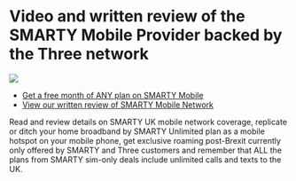 # Video and written review of the SMARTY Mobile Provider backed by the Three network

[![](http://img.youtube.com/vi/9oLVY-l-4WQ/0.jpg)](http://www.youtube.com/watch?v=9oLVY-l-4WQ "Smarty Mobile Review")

- [Get a free month of ANY plan on SMARTY Mobile](https://rcsmessage.co.uk/smarty)
- [View our written review of SMARTY Mobile Network](https://rcsmessage.co.uk/smartymobilereview)

Read and review details on SMARTY UK mobile network coverage, replicate or ditch your home broadband by SMARTY Unlimited plan as a mobile hotspot on your mobile phone, get exclusive roaming post-Brexit currently only offered by SMARTY and Three customers and remember that ALL the plans from SMARTY sim-only deals include unlimited calls and texts to the UK.
